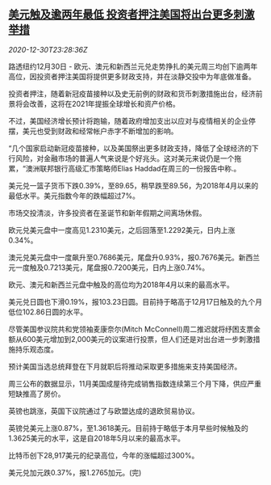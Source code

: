 <!--1609372513000-->
[美元触及逾两年最低 投资者押注美国将出台更多刺激举措](https://cn.reuters.com/article/global-fx-ny-1230-idCNKBS2942GU)
------

<div><i>2020-12-30T23:28:36Z</i></div><p>路透纽约12月30日 - 欧元、澳元和新西兰元兑走势挣扎的美元周三均创下逾两年高位，因投资者押注美国将提供更多财政支持，并在淡静交投中为年底做准备。</p><p>投资者押注，随着新冠疫苗接种以及史无前例的财政和货币刺激措施出台，经济前景将会改善，这将在2021年提振全球增长和资产价格。</p><p>不过，美国经济增长预计将跑输，随着政府增加支出以应对与疫情相关的企业停摆，美元也受到财政和经常帐户赤字不断增加的影响。</p><p>“几个国家启动新冠疫苗接种，以及美国祭出更多财政支持，降低了全球经济的下行风险，对金融市场的普遍人气来说是个好兆头。这对美元来说仍是一个拖累，“澳洲联邦银行高级汇市策略师Elias Haddad在周三的一份报告中称.。</p><p>美元兑一篮子货币下跌0.39%，至89.65，稍早跌至89.56，为2018年4月以来的最低水平。美元指数今年的跌幅超过7%。</p><p>市场交投清淡，许多投资者在圣诞节和新年假期之间离场休假。</p><p>欧元兑美元盘中一度高见1.2310美元，之后回落至1.2292美元，日内上涨0.34%。</p><p>澳元兑美元盘中一度飙升至0.7686美元，尾盘升0.93%，报0.7676美元。新西兰元一度触及0.7213美元，尾盘报0.7200美元，日内上涨0.74%。</p><p>欧元、澳元和新西兰元盘中触及的高位均为2018年4月以来的最高水平。</p><p>美元兑日圆也下滑0.19%，报103.23日圆。目前持于略高于12月17日触及的九个月低位102.86日圆的水平。</p><p>尽管美国参议院共和党领袖麦康奈尔(Mitch McConnell)周二推迟就将纾困支票金额从600美元增加到2,000美元的议案进行投票，但人们还是对出台进一步刺激措施持乐观态度。</p><p>预计美国当选总统拜登在下月就职后将推动采取更多措施来支持美国经济。</p><p>周三公布的数据显示，11月美国成屋待完成销售指数连续第三个月下降，供应严重短缺推高了房价。</p><p>英镑也跳涨，英国下议院通过了与欧盟达成的退欧贸易协议。</p><p>英镑兑美元上涨0.87%，至1.3618美元。目前持于略低于本月早些时候触及的1.3625美元的水平，这是自2018年5月以来的最高水平。</p><p>比特币创下28,917美元的纪录高位，今年的涨幅超过300%。</p><p>美元兑加元跌0.37%，报1.2765加元。(完)</p>

